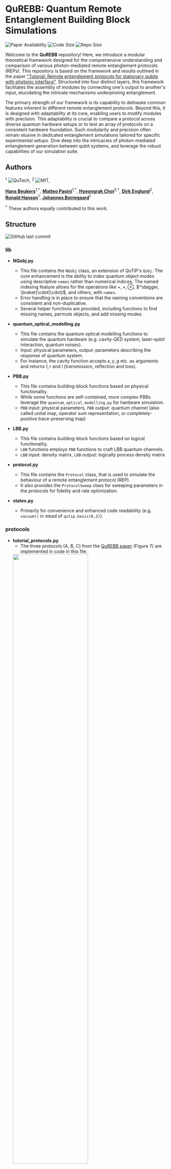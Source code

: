 # QuREBB: Quantum Remote Entanglement Building Block Simulations
![Paper Availability](https://img.shields.io/badge/paper-available-orange)
![Code Size](https://img.shields.io/github/languages/code-size/QuTech-Delft/QuREBB)
![Repo Size](https://img.shields.io/github/repo-size/QuTech-Delft/QuREBB)

Welcome to the **QuREBB** repository! Here, we introduce a modular theoretical framework designed for the comprehensive understanding and comparison of various photon-mediated remote entanglement protocols (REPs). This repository is based on the framework and results outlined in the paper ["Tutorial: Remote entanglement protocols for stationary qubits with photonic interface"](https://arxiv.org/abs/2310.19878v1). Structured into four distinct layers, this framework facilitates the assembly of modules by connecting one's output to another's input, elucidating the intricate mechanisms underpinning entanglement.

The primary strength of our framework is its capability to delineate common features inherent to different remote entanglement protocols. Beyond this, it is designed with adaptability at its core, enabling users to modify modules with precision. This adaptability is crucial to compare a protocol across diverse quantum hardware setups or to test an array of protocols on a consistent hardware foundation. Such modularity and precision often remain elusive in dedicated entanglement simulations tailored for specific experimental setups. Dive deep into the intricacies of photon-mediated entanglement generation between qubit systems, and leverage the robust capabilities of our simulation suite.

## Authors
<sup>1</sup> ![QuTech](https://img.shields.io/badge/QuTech-TU_Delft-violet), 
<sup>2</sup> ![MIT](https://img.shields.io/badge/RLE-MIT-violet),

[**Hans Beukers**](mailto:)<sup>1,\*</sup>, [**Matteo Pasini**](mailto:)<sup>1,\*</sup>, [**Hyeongrak Choi**](mailto:)<sup>2,\*</sup>, [**Dirk Englund**](mailto:englund@mit.edu)<sup>2</sup>, [**Ronald Hanson**](mailto:R.Hanson@tudelft.nl)<sup>1</sup>, [**Johannes Borregaard**](mailto:borregaard@fas.harvard.edu)<sup>1</sup>

<sup>\*</sup> These authors equally contributed to this work.

## Structure 
![GitHub last commit](https://img.shields.io/github/last-commit/QuTech-Delft/QuREBB)

### lib
- **NQobj.py**
  - This file contains the `NQobj` class, an extension of QuTiP's `Qobj`. The core enhancement is the ability to index quantum object modes using descriptive `names` rather than numerical indices. The named indexing feature allows for the operations like $+, \times, \otimes$, $^\dagger, \braket{\cdot|\cdot}$, and others, with `names`.
  - Error handling is in place to ensure that the naming conventions are consistent and non-duplicative.
  - Several helper functions are provided, including functions to find missing names, permute objects, and add missing modes.

- **quantum_optical_modelling.py**
  - This file contains the quantum optical modelling functions to simulate the quantum hardware (e.g. cavity-QED system, laser-qubit interaction, quantum noises).
  - Input: physical parameters, output: parameters describing the response of quantum system. 
  - For instance, the cavity function accepts $\kappa, \gamma, g$ etc. as arguments and returns $t, r$ and $l$ (transmission, reflection and loss).

- **PBB.py**
	- This file contains building-block functions based on physical functionality. 
  - While some functions are self-contained, more complex PBBs leverage the `quantum_optical_modelling.py` for hardware simulation.
  - `PBB` input: physical parameters, `PBB` output: quantum channel (also called unital map, operator sum representation, or completely-positive trace-preserving map)

- **LBB.py**
  - This file contains building-block functions based on logical functionality. 
  - `LBB` functions employs `PBB` functions to craft LBB quantum channels. 
  - `LBB` input: density matrix, `LBB` output: logically process density matrix

- **protocol.py**
	- This file contains the `Protocol` class, that is used to simulate the behaviour of a remote entanglement protocol (REP).
	- It also provides the `ProtocolSweep` class for sweeping parameters in the protocols for fidelity and rate optimization.
	  
- **states.py** 
  - Primarily for convenience and enhanced code readability (e.g. `vacuum()` in stead of `qutip.basis(0,2)`).
	  

### protocols
- **tutorial_protocols.py**
	- The three protocols (A, B, C) from the [QuREBB paper](https://arxiv.org/abs/2310.19878v1) (Figure 7) are implemented in code in this file.
    <img src = "images/3protocols.png" width = "70%"/>

### notebooks
- **Example notebook.ipynb**
  - This notebook illustrates the construction of a protocol, exemplified by Protocol C in the referenced document.
  - It details common imports, the definition of a protocol using building blocks, and the execution of parameter sweeps.

### tutorial_simulations
  - This subdirectory contains the notebooks simulating the three protocols (A, B, C) from the [QuREBB paper](https://arxiv.org/abs/2310.19878v1).
  

## Running QuREBB
[![Pipenv](https://img.shields.io/badge/pipenv-locked-brightgreen)](https://pipenv.pypa.io/)

The virtual environment in this QuREBB repository is managed by [pipenv](https://pipenv.pypa.io/en/latest/).
To install pipenv you can use pip:

```bash
$ pip install pipenv --user
```

Using pipenv you then want to install all the dependencies of the repository by syncing with pipenv.
First navigate in the terminal to the QuREBB folder. Then run:

```bash
$ pipenv sync
```

Once you are synced you can go into a shell of this virtual enviroment (again while being in the QuREBB folder):

```bash
$ pipenv shell
```

The commands you now run are within this virtual enviroment, e.g.:

```bash
$ jupyter lab
```

## Dependencies 

The dependencies are formulated in the pipenv file.
Also the pipenv tool can be used to load the correct enviroment (see "running QuREBB").

## License
[![license](https://img.shields.io/badge/license-New%20BSD-blue.svg)](https://opensource.org/licenses/BSD-3-Clause)

QuREBB is licensed under the BSD 3-Clause License, which allows for the free use, modification, and distribution of software as long as certain conditions are met.

See the LICENSE.txt file for more details.

## Citing QuREBB
![Paper Availability](https://img.shields.io/badge/paper-available-orange)

If you use QuREBB in your research, please cite the original [QuREBB paper](URL_PLACEHOLDER).